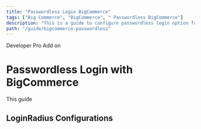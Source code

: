 ```yaml
---
title: "Passwordless Login BigCommerce"
tags: ["Big Commerce", "BigCommerce", " Passwordless BigCommerce"]
description: "This is a guide to configure passwordless login option for your BigCommerce store. "
path: "/guide/bigcommerce-passwordless"
---
```


<span class="devloper-premium plan-tag">Developer Pro</span>
<span class="devloper-premium plan-tag">Add on</span>

# Passwordless Login with BigCommerce
This guide

## LoginRadius Configurations

## 